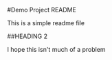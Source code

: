 #Demo Project README

This is a simple readme file

##HEADING 2

I hope this isn't much of a problem